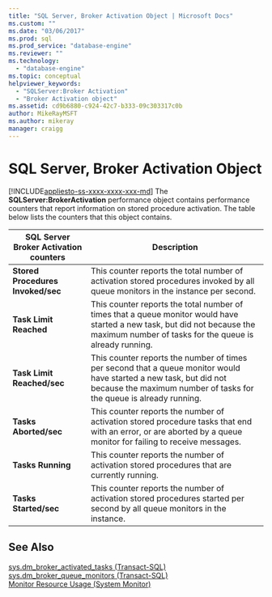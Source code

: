 ```yaml
---
title: "SQL Server, Broker Activation Object | Microsoft Docs"
ms.custom: ""
ms.date: "03/06/2017"
ms.prod: sql
ms.prod_service: "database-engine"
ms.reviewer: ""
ms.technology: 
  - "database-engine"
ms.topic: conceptual
helpviewer_keywords: 
  - "SQLServer:Broker Activation"
  - "Broker Activation object"
ms.assetid: cd9b6880-c924-42c7-b333-09c303317c0b
author: MikeRayMSFT
ms.author: mikeray
manager: craigg
---
```

# SQL Server, Broker Activation Object
[!INCLUDE[appliesto-ss-xxxx-xxxx-xxx-md](../../includes/appliesto-ss-xxxx-xxxx-xxx-md.md)]
  The **SQLServer:BrokerActivation** performance object contains performance counters that report information on stored procedure activation. The table below lists the counters that this object contains.  
  
|SQL Server Broker Activation counters|Description|  
|-------------------------------------------|-----------------|  
|**Stored Procedures Invoked/sec**|This counter reports the total number of activation stored procedures invoked by all queue monitors in the instance per second.|  
|**Task Limit Reached**|This counter reports the total number of times that a queue monitor would have started a new task, but did not because the maximum number of tasks for the queue is already running.|  
|**Task Limit Reached/sec**|This counter reports the number of times per second that a queue monitor would have started a new task, but did not because the maximum number of tasks for the queue is already running.|  
|**Tasks Aborted/sec**|This counter reports the number of activation stored procedure tasks that end with an error, or are aborted by a queue monitor for failing to receive messages.|  
|**Tasks Running**|This counter reports the number of activation stored procedures that are currently running.|  
|**Tasks Started/sec**|This counter reports the number of activation stored procedures started per second by all queue monitors in the instance.|  
  
## See Also  
 [sys.dm_broker_activated_tasks &#40;Transact-SQL&#41;](../../relational-databases/system-dynamic-management-views/sys-dm-broker-activated-tasks-transact-sql.md)   
 [sys.dm_broker_queue_monitors &#40;Transact-SQL&#41;](../../relational-databases/system-dynamic-management-views/sys-dm-broker-queue-monitors-transact-sql.md)   
 [Monitor Resource Usage &#40;System Monitor&#41;](../../relational-databases/performance-monitor/monitor-resource-usage-system-monitor.md)  
  
  
